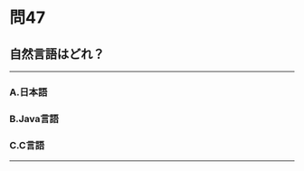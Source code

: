 # 問47
## 自然言語はどれ？

---

### A.日本語
### B.Java言語
### C.C言語

<p id=answer style="Display:none;"></p>

---
